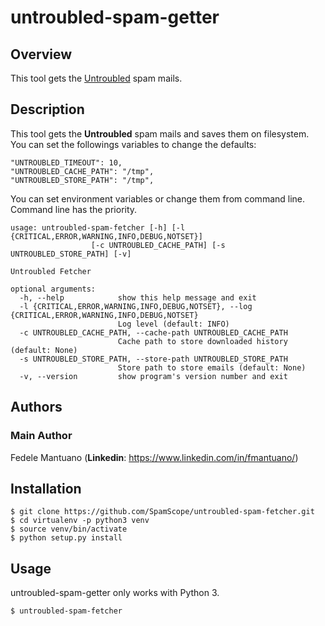 # untroubled-spam-getter


## Overview
This tool gets the [Untroubled](http://untroubled.org/spam/) spam mails.


## Description
This tool gets the **Untroubled** spam mails and saves them on filesystem.
You can set the followings variables to change the defaults:

```
"UNTROUBLED_TIMEOUT": 10,
"UNTROUBLED_CACHE_PATH": "/tmp",
"UNTROUBLED_STORE_PATH": "/tmp",
```

You can set environment variables or change them from command line. Command line
has the priority.

```
usage: untroubled-spam-fetcher [-h] [-l {CRITICAL,ERROR,WARNING,INFO,DEBUG,NOTSET}]
                  [-c UNTROUBLED_CACHE_PATH] [-s UNTROUBLED_STORE_PATH] [-v]

Untroubled Fetcher

optional arguments:
  -h, --help            show this help message and exit
  -l {CRITICAL,ERROR,WARNING,INFO,DEBUG,NOTSET}, --log {CRITICAL,ERROR,WARNING,INFO,DEBUG,NOTSET}
                        Log level (default: INFO)
  -c UNTROUBLED_CACHE_PATH, --cache-path UNTROUBLED_CACHE_PATH
                        Cache path to store downloaded history (default: None)
  -s UNTROUBLED_STORE_PATH, --store-path UNTROUBLED_STORE_PATH
                        Store path to store emails (default: None)
  -v, --version         show program's version number and exit
```


## Authors

### Main Author
Fedele Mantuano (**Linkedin**: https://www.linkedin.com/in/fmantuano/)


## Installation

```
$ git clone https://github.com/SpamScope/untroubled-spam-fetcher.git
$ cd virtualenv -p python3 venv
$ source venv/bin/activate
$ python setup.py install
```


## Usage
untroubled-spam-getter only works with Python 3.

```
$ untroubled-spam-fetcher
```
